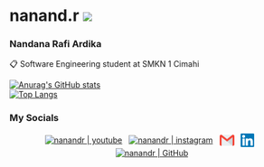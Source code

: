 # nanand.r <img src="https://github.githubassets.com/images/mona-loading-dimmed.gif" height="24px">

### Nandana Rafi Ardika
📋 Software Engineering student at SMKN 1 Cimahi

[![Anurag's GitHub stats](https://github-readme-stats.vercel.app/api?username=nanandr&show_icons=true&text_color=aaa&icon_color=aaa&title_color=aaa&border_color=555&theme=transparent)](https://github.com/anuraghazra/github-readme-stats)
<br>
[![Top Langs](https://github-readme-stats.vercel.app/api/top-langs/?username=nanandr&show_icons=true&text_color=aaa&icon_color=D30371&title_color=aaa&layout=compact&border_color=555&theme=transparent)](https://github.com/anuraghazra/github-readme-stats)

### My Socials
<p align="center">
  <a href="https://youtube.com/@nanand.r" target="_blank"><img align="center" alt="nanandr | youtube" height="20px" src="https://upload.wikimedia.org/wikipedia/commons/thumb/0/09/YouTube_full-color_icon_%282017%29.svg/800px-YouTube_full-color_icon_%282017%29.svg.png" /></a>&nbsp;&nbsp;
  <a href="https://instagram.com/nanand.r" target="_blank"><img align="center" alt="nanandr | instagram" width="24px" src="https://upload.wikimedia.org/wikipedia/commons/e/e7/Instagram_logo_2016.svg"/></a>&nbsp;&nbsp;
  <a href="https://mail.google.com/mail/?view=cm&source=mailto&to=rafirenan12@gmail.com" target="_blank"><img align="center" alt="nanandr | Gmail" width="26px" src="https://github.com/SatYu26/SatYu26/blob/master/Assets/Gmail.svg"/></a>&nbsp;&nbsp;
  <a href="https://www.linkedin.com/in/nandana-rafi-ardika-442a29237/" target="_blank"><img align="center" alt="nanandr | Linkedin" width="24px" src="https://github.com/SatYu26/SatYu26/blob/master/Assets/Linkedin.svg"/></a>&nbsp;&nbsp;
  <a href="https://github.com/nanandr" target="_blank">
    <img align="center" alt="nanandr | GitHub" width="26px" src="https://upload.wikimedia.org/wikipedia/commons/thumb/a/ae/Github-desktop-logo-symbol.svg/1024px-Github-desktop-logo-symbol.svg.png"/>
  </a>
  
<p>
